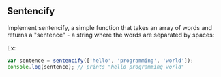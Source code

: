 ## Sentencify

Implement sentencify, a simple function that takes an array of words and returns a "sentence" - a string where the words are separated by spaces:

Ex:

```js
var sentence = sentencify(['hello', 'programming', 'world']);
console.log(sentence); // prints "hello programming world"
```
